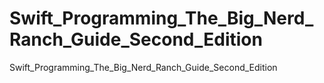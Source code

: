 # Swift_Programming_The_Big_Nerd_Ranch_Guide_Second_Edition
Swift_Programming_The_Big_Nerd_Ranch_Guide_Second_Edition
